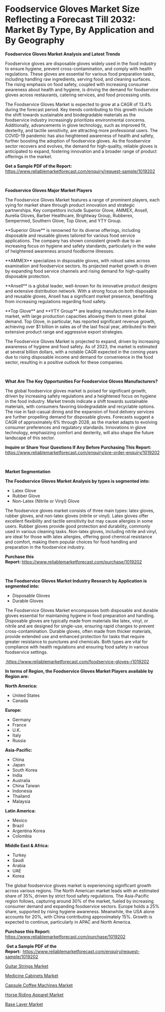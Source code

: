 <p><h1>Foodservice Gloves Market Size Reflecting a Forecast Till 2032: Market By Type, By Application and By Geography</h1></p><p><strong>Foodservice Gloves Market Analysis and Latest Trends</strong></p>
<p><p>Foodservice gloves are disposable gloves widely used in the food industry to ensure hygiene, prevent cross-contamination, and comply with health regulations. These gloves are essential for various food preparation tasks, including handling raw ingredients, serving food, and cleaning surfaces. The rising emphasis on food safety, coupled with increasing consumer awareness about health and hygiene, is driving the demand for foodservice gloves across restaurants, catering services, and food processing units.</p><p>The Foodservice Gloves Market is expected to grow at a CAGR of 13.4% during the forecast period. Key trends contributing to this growth include the shift towards sustainable and biodegradable materials as the foodservice industry increasingly prioritizes environmental concerns. Additionally, advancements in glove technology, such as improved fit, dexterity, and tactile sensitivity, are attracting more professional users. The COVID-19 pandemic has also heightened awareness of health and safety, further boosting the adoption of foodservice gloves. As the foodservice sector recovers and evolves, the demand for high-quality, reliable gloves is anticipated to expand, fostering innovation and a broader range of product offerings in the market.</p></p>
<p><strong>Get a Sample PDF of the Report:&nbsp;</strong> <a href="https://www.reliablemarketforecast.com/enquiry/request-sample/1019202?utm_campaign=1108&utm_medium=2&utm_source=Github&utm_content=ia&utm_term=05042025&utm_id=foodservice-gloves">https://www.reliablemarketforecast.com/enquiry/request-sample/1019202</a></p>
<p>&nbsp;</p>
<p><strong>Foodservice Gloves Major Market Players</strong></p>
<p><p>The Foodservice Gloves Market features a range of prominent players, each vying for market share through product innovation and strategic partnerships. Key competitors include Superior Glove, AMMEX, Ansell, Aurelia Gloves, Barber Healthcare, Brightway Group, Rubberex, Sempermed, Southern Glove, Top Glove, and YTY Group.</p><p>**Superior Glove** is renowned for its diverse offerings, including disposable and reusable gloves tailored for various food service applications. The company has shown consistent growth due to an increasing focus on hygiene and safety standards, particularly in the wake of heightened awareness around foodborne illnesses. </p><p>**AMMEX** specializes in disposable gloves, with robust sales across examination and foodservice sectors. Its projected market growth is driven by expanding food service channels and rising demand for high-quality disposable protection.</p><p>**Ansell** is a global leader, well-known for its innovative product designs and extensive distribution network. With a strong focus on both disposable and reusable gloves, Ansell has a significant market presence, benefiting from increasing regulations regarding food safety. </p><p>**Top Glove** and **YTY Group** are leading manufacturers in the Asian market, with large production capacities allowing them to meet global demand. Top Glove, in particular, has reported significant revenue growth, achieving over $1 billion in sales as of the last fiscal year, attributed to their extensive product range and aggressive export strategies.</p><p>The Foodservice Gloves Market is projected to expand, driven by increasing awareness of hygiene and food safety. As of 2023, the market is estimated at several billion dollars, with a notable CAGR expected in the coming years due to rising disposable income and demand for convenience in the food sector, resulting in a positive outlook for these companies.</p></p>
<p>&nbsp;</p>
<p><strong>What Are The Key Opportunities For Foodservice Gloves Manufacturers?</strong></p>
<p><p>The global foodservice gloves market is poised for significant growth, driven by increasing safety regulations and a heightened focus on hygiene in the food industry. Market trends indicate a shift towards sustainable materials, with consumers favoring biodegradable and recyclable options. The rise in fast-casual dining and the expansion of food delivery services are further propelling demand for disposable gloves. Forecasts suggest a CAGR of approximately 6% through 2028, as the market adapts to evolving consumer preferences and regulatory standards. Innovations in glove technology, emphasizing comfort and dexterity, will also shape the future landscape of this sector.</p></p>
<p><strong>Inquire or Share Your Questions If Any Before Purchasing This Report:</strong> <a href="https://www.reliablemarketforecast.com/enquiry/pre-order-enquiry/1019202?utm_campaign=1108&utm_medium=2&utm_source=Github&utm_content=ia&utm_term=05042025&utm_id=foodservice-gloves">https://www.reliablemarketforecast.com/enquiry/pre-order-enquiry/1019202</a></p>
<p>&nbsp;</p>
<p><strong>Market Segmentation</strong></p>
<p><strong>The Foodservice Gloves Market Analysis by types is segmented into:</strong></p>
<p><ul><li>Latex Glove</li><li>Rubber Glove</li><li>Non-Latex (Nitrile or Vinyl) Glove</li></ul></p>
<p><p>The foodservice gloves market consists of three main types: latex gloves, rubber gloves, and non-latex gloves (nitrile or vinyl). Latex gloves offer excellent flexibility and tactile sensitivity but may cause allergies in some users. Rubber gloves provide good protection and durability, commonly used in various cleaning tasks. Non-latex gloves, including nitrile and vinyl, are ideal for those with latex allergies, offering good chemical resistance and comfort, making them popular choices for food handling and preparation in the foodservice industry.</p></p>
<p><strong>Purchase this Report:&nbsp;</strong><a href="https://www.reliablemarketforecast.com/purchase/1019202?utm_campaign=1108&utm_medium=2&utm_source=Github&utm_content=ia&utm_term=05042025&utm_id=foodservice-gloves">https://www.reliablemarketforecast.com/purchase/1019202</a></p>
<p>&nbsp;</p>
<p><strong>The Foodservice Gloves Market Industry Research by Application is segmented into:</strong></p>
<p><ul><li>Disposable Gloves</li><li>Durable Gloves</li></ul></p>
<p><p>The Foodservice Gloves Market encompasses both disposable and durable gloves essential for maintaining hygiene in food preparation and handling. Disposable gloves are typically made from materials like latex, vinyl, or nitrile and are designed for single-use, ensuring rapid changes to prevent cross-contamination. Durable gloves, often made from thicker materials, provide extended use and enhanced protection for tasks that require greater resistance to punctures and chemicals. Both types are vital for compliance with health regulations and ensuring food safety in various foodservice settings.</p></p>
<p><a href="https://www.reliablemarketforecast.com/foodservice-gloves-r1019202?utm_campaign=1108&utm_medium=2&utm_source=Github&utm_content=ia&utm_term=05042025&utm_id=foodservice-gloves">&nbsp;https://www.reliablemarketforecast.com/foodservice-gloves-r1019202</a></p>
<p><strong>In terms of Region, the Foodservice Gloves Market Players available by Region are:</strong></p>
<p>
    <p> <strong> North America: </strong>
        <ul>
            <li>United States</li>
            <li>Canada</li>
        </ul>
        </p> 
    <p> <strong> Europe: </strong>
        <ul>
            <li>Germany</li>
            <li>France</li>
            <li>U.K.</li>
            <li>Italy</li>
            <li>Russia</li>
        </ul>
        </p> 
    <p> <strong> Asia-Pacific: </strong>
        <ul>
            <li>China</li>
            <li>Japan</li>
            <li>South Korea</li>
            <li>India</li>
            <li>Australia</li>
            <li>China Taiwan</li>
            <li>Indonesia</li>
            <li>Thailand</li>
            <li>Malaysia</li>
        </ul>
        </p> 
    <p> <strong> Latin America: </strong>
        <ul>
            <li>Mexico</li>
            <li>Brazil</li>
            <li>Argentina Korea</li>
            <li>Colombia</li>
        </ul>
        </p> 
    <p> <strong> Middle East & Africa: </strong>
        <ul>
            <li>Turkey</li>
            <li>Saudi</li>
            <li>Arabia</li>
            <li>UAE</li>
            <li>Korea</li>
        </ul>
    </p>
    </p>
<p><p>The global foodservice gloves market is experiencing significant growth across various regions. The North American market leads with an estimated share of 35%, driven by strict food safety regulations. The Asia-Pacific region follows, capturing around 30% of the market, fueled by increasing consumer demand and expanding foodservice sectors. Europe holds a 25% share, supported by rising hygiene awareness. Meanwhile, the USA alone accounts for 20%, with China contributing approximately 15%. Growth is expected to continue, particularly in APAC and North America.</p></p>
<p><strong>Purchase this Report: </strong><a href="https://www.reliablemarketforecast.com/purchase/1019202?utm_campaign=1108&utm_medium=2&utm_source=Github&utm_content=ia&utm_term=05042025&utm_id=foodservice-gloves">https://www.reliablemarketforecast.com/purchase/1019202</a></p>
<p>&nbsp;<strong>Get a Sample PDF of the Report:&nbsp;&nbsp;</strong><a href="https://www.reliablemarketforecast.com/enquiry/request-sample/1019202?utm_campaign=1108&utm_medium=2&utm_source=Github&utm_content=ia&utm_term=05042025&utm_id=foodservice-gloves">https://www.reliablemarketforecast.com/enquiry/request-sample/1019202</a></p>
<p><strong></strong></p>
<p><p><a href="https://github.com/winjelequegt/Market-Research-Report-List-1/blob/main/guitar-strings-market.md?utm_campaign=1108&utm_medium=2&utm_source=Github&utm_content=ia&utm_term=05042025&utm_id=foodservice-gloves">Guitar Strings Market</a></p><p><a href="https://github.com/fontshatintj/Market-Research-Report-List-1/blob/main/medicine-cabinets-market.md?utm_campaign=1108&utm_medium=2&utm_source=Github&utm_content=ia&utm_term=05042025&utm_id=foodservice-gloves">Medicine Cabinets Market</a></p><p><a href="https://github.com/bredevasil2q/Market-Research-Report-List-1/blob/main/capsule-coffee-machines-market.md?utm_campaign=1108&utm_medium=2&utm_source=Github&utm_content=ia&utm_term=05042025&utm_id=foodservice-gloves">Capsule Coffee Machines Market</a></p><p><a href="https://github.com/firdwsermald/Market-Research-Report-List-1/blob/main/horse-riding-apparel-market.md?utm_campaign=1108&utm_medium=2&utm_source=Github&utm_content=ia&utm_term=05042025&utm_id=foodservice-gloves">Horse Riding Apparel Market</a></p><p><a href="https://github.com/nedzazollo74/Market-Research-Report-List-1/blob/main/base-layer-market.md?utm_campaign=1108&utm_medium=2&utm_source=Github&utm_content=ia&utm_term=05042025&utm_id=foodservice-gloves">Base Layer Market</a></p></p>